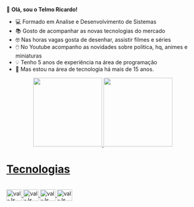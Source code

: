 👋 **Olá, sou o Telmo Ricardo!**

- 💻  Formado em Analise e Desenvolvimento de Sistemas
- 📚  Gosto de acompanhar as novas tecnologias do mercado
- 🤓  Nas horas vagas gosta de desenhar, assistir filmes e séries
- 🖱️  No Youtube acompanho as novidades sobre politica, hq, animes e miniaturas
- 💡  Tenho 5 anos de experiência na área de programação
- 📌  Mas estou na área  de tecnologia há mais de 15 anos.

<div align="center">
  <a href="https://github.com/telmoricardo">
  <img height="180em" src="https://github-readme-stats.vercel.app/api?username=telmoricardo&show_icons=true&theme=dark&include_all_commits=true&count_private=true"/>
  <img height="180em" src="https://github-readme-stats.vercel.app/api/top-langs/?username=telmoricardo&theme=blue-green"/>
</div>
  
  <h1>Tecnologias</h1>
  
 
          
  <div style="display: inline_block"><br>
    <img align="center" alt="val-Js" height="30" width="40"  src="https://cdn.jsdelivr.net/gh/devicons/devicon/icons/php/php-original.svg" />
   <img align="center" alt="val-Js" height="30" width="40" src="https://cdn.jsdelivr.net/gh/devicons/devicon/icons/postgresql/postgresql-original.svg" />
    <img align="center" alt="val-Js" height="30" width="40"  src="https://cdn.jsdelivr.net/gh/devicons/devicon/icons/mysql/mysql-original.svg" />
    <img align="center" alt="val-Js" height="30" width="40" src="https://cdn.jsdelivr.net/gh/devicons/devicon/icons/java/java-original.svg" />
  </div>
    
            
          
          

